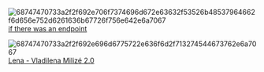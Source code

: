![68747470733a2f2f692e706f7374696d672e63632f53526b48537964662f6d656e752d6261636b67726f756e642e6a7067](https://user-images.githubusercontent.com/62123515/226195211-87b44b14-896e-40fc-9062-811a373a683e.jpg)
 [if there was an endpoint](https://drive.google.com/uc?export=download&id=1xkpjm2DH8yEfcfYrEl7J6c7QW9jmHIsL) 
 
![68747470733a2f2f692e696d6775722e636f6d2f713274544673762e6a7067](https://user-images.githubusercontent.com/62123515/226195857-bdc4f6c8-1023-4e20-a102-117b67c220ea.jpg)
[Lena - Vladilena Milizé 2.0](https://drive.google.com/uc?export=download&id=10jSpDeWOLAtkHBWF5PYZ-FXmpj4VTa2p)
